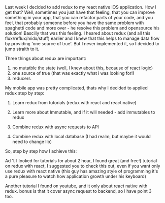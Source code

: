 Last week I decided to add redux to my react native iOS application. How I get that? Well, sometimes you just have that feeling, that you can improve something in your app, that you can refactor parts of your code, and you feel, that probably someone before you have the same problem with spaghetti code and more over - he resolve this problem and opensource his solution! Bascilly that was this feeling.
I heared about redux (and all this flux/reflux/midx/stuff) earlier and I knew that this helps to manage data flow by providing 'one source of true'. But I never implemented it, so I decided to jump straith to it.

Three things about redux are important:
1. no mutatble the state (well, I knew about this, because of react logic)
2. one source of true (that was exactly what i was looking for!)
3. reducers

My mobile app was pretty complicated, thats why I decided to applied redux step by step:

1. Learn redux from tutorials (redux with react and react native)

2. Learn more about Immutable, and if it will needed - add immutables to redux

3. Combine redux with async requests to API

4. Combine redux with local database (I had realm, but maybe it would need to change lib)


So, step by step how I achieve this:

Ad 1. I looked for tutorials for about 2 hour, I found great (and free!) tutorial on redux with react, I suggested you to check this out, even if you want only use redux with react native (this guy has amazing style of programming it's a pure pleasure to watch how application growth under his keyboard)

Another tutorial I found on youtube, and it only about react native with redux. bonus is that it cover async request to backend, so I have point 3 too.












